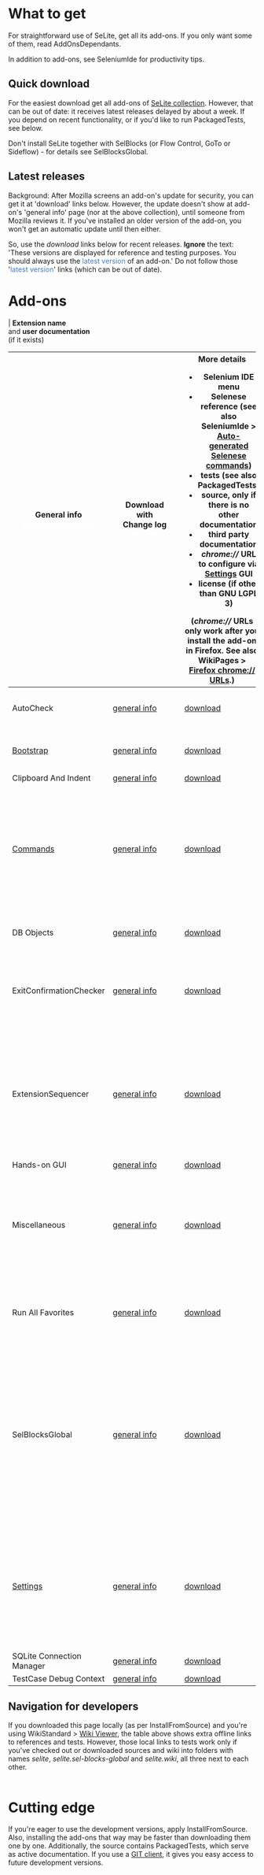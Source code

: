 

# What to get #
For straightforward use of SeLite, get all its add-ons. If you only want some of them, read AddOnsDependants.

In addition to add-ons, see SeleniumIde for productivity tips.

## Quick download ##
For the easiest download get all add-ons of [SeLite collection](https://addons.mozilla.org/en-US/firefox/collections/peter-kehl/selite/?sort=name). However, that can be out of date: it receives latest releases delayed by about a week. If you depend on recent functionality, or if you'd like to run PackagedTests, see below.

Don't install SeLite together with SelBlocks (or Flow Control, GoTo or Sideflow) - for details see SelBlocksGlobal.

## Latest releases ##
Background: After Mozilla screens an add-on's update for security, you can get it at 'download' links below. However, the update doesn't show at add-on's 'general info' page (nor at the above collection), until someone from Mozilla reviews it. If you've installed an older version of the add-on, you won't get an automatic update until then either.

So, use the _download_ links below for recent releases. **Ignore** the text: 'These versions are displayed for reference and testing purposes. You should always use the <font color='#447BC4'>latest version</font> of an add-on.' Do not follow those '<font color='#447BC4'>latest version</font>' links (which can be out of date).

# Add-ons #
<a href='Hidden comment: Comment: Keep the following table sorted alphabetically.'></a>
| **Extension name**<br>and <b>user documentation</b><br>(if it exists) <table><thead><th> <b>General info</b><br><font color='FFFFFF'>xxxxxxxxxxxxxxxx</font> </th><th> <b>Download</b><br>with<br><b>Change log</b><br><font color='FFFFFF'>xxxxxxxxxxxxxx</font>                                                    </th><th> <b>More details</b><br><ul><li>Selenium IDE menu</li><li>Selenese reference (see also  SeleniumIde > <a href='SeleniumIde#Auto-generated_Selenese_commands.md'>Auto-generated Selenese commands</a>)</li><li>tests (see also PackagedTests)</li><li>source, only if there is no other documentation</li><li>third party documentation</li><li><i>chrome://</i> URL to configure via <a href='SettingsOverview.md'>Settings</a> GUI</li><li>license (if other than GNU LGPL 3)</li></ul>(<i>chrome://</i> URLs only work after you install the add-on in Firefox. See also WikiPages > <a href='WikiPages#Firefox_chrome://_URLs.md'>Firefox chrome:// URLs</a>.) </th></thead><tbody>
<tr><td> AutoCheck                                                             </td><td> <a href='https://addons.mozilla.org/en-US/firefox/addon/selite-auto-check/'>general info</a> </td><td> <a href='https://addons.mozilla.org/en-US/firefox/addon/selite-auto-check/versions/'>download</a>                                             </td><td> Configuration: <i>chrome://selite-settings/content/tree.xul?module=extensions.selite-settings.common</i> > autoCheck<code>*</code>                                                                                                                                                                                                                                                                                                                                                                                                                                                                                                                               </td></tr>
<tr><td> <a href='BootstrapLoader.md'>Bootstrap</a>                            </td><td> <a href='https://addons.mozilla.org/en-US/firefox/addon/selite-bootstrap/'>general info</a> </td><td> <a href='https://addons.mozilla.org/en-US/firefox/addon/SeLite-Bootstrap/versions/'>download</a>                                              </td><td> Configuration: <i>chrome://selite-settings/content/tree.xul?module=extensions.selite-settings.common</i> > bootstrappedCoreExtensions                                                                                                                                                                                                                                                                                                                                                                                                                                                                                                                            </td></tr>
<tr><td> Clipboard And Indent                                                  </td><td> <a href='https://addons.mozilla.org/en-US/firefox/addon/selite-clipboard-and-indent/'>general info</a> </td><td> <a href='https://addons.mozilla.org/en-US/firefox/addon/selite-clipboard-and-indent/versions'>download</a>                                    </td><td> Apache License 2                                                                                                                                                                                                                                                                                                                                                                                                                                                                                                                                                                                                                                                 </td></tr>
<tr><td> <a href='ExtraCommands.md'>Commands</a>                               </td><td> <a href='https://addons.mozilla.org/en-US/firefox/addon/selite-commands/'>general info</a> </td><td> <a href='https://addons.mozilla.org/en-US/firefox/addon/selite-commands/versions/'>download</a>                                               </td><td> <ul><li><a href='https://selite.googlecode.com/git/commands/src/chrome/content/reference.xml'>Selenese reference</a></li> <a href='Hidden comment: <li><a href="../selite/selenese_reference.html?commands/src/chrome/content/reference.xml">Selenese reference

Unknown end tag for </a>

 (offline)

Unknown end tag for </li>

'></a><li><a href='https://code.google.com/p/selite/source/browse/#git%2Fcommands%2Fselenese-tests'>Selenese tests</a></li> <a href='Hidden comment: <li><a href="../selite/commands/selenese-tests">Selenese tests

Unknown end tag for </a>

 (offline)

Unknown end tag for </li>

'></a></ul>                              </td></tr>
<tr><td> DB Objects                                                            </td><td> <a href='https://addons.mozilla.org/en-US/firefox/addon/selite-db-objects/'>general info</a> </td><td> <a href='https://addons.mozilla.org/en-US/firefox/addon/selite-db-objects/versions/'>download</a>                                             </td><td> <ul><li><a href='https://code.google.com/p/selite/source/browse/db-objects/src/chrome/content/'>source files</a></li><li><a href='https://selite.googlecode.com/git/db-objects/src/chrome/content/reference.xml'>Selenese reference</a></li> <a href='Hidden comment: <li><a href="../selite/selenese_reference.html?selite-db-objects/src/chrome/content/reference.xml">Selenese reference

Unknown end tag for </a>

 (offline)

Unknown end tag for </li>

'></a></ul>                                                                                                                                                                                        </td></tr>
<tr><td> ExitConfirmationChecker                                               </td><td> <a href='https://addons.mozilla.org/en-US/firefox/addon/selite-exit-confirmation-check/'>general info</a> </td><td> <a href='https://addons.mozilla.org/en-US/firefox/addon/selite-exit-confirmation-check/versions'>download</a>                                 </td><td> <ul><li>Configuration: <i>chrome://selite-settings/content/tree.xul?module=extensions.selite-settings.common</i> > exitConfirmationChecker<code>*</code></li><li><a href='https://code.google.com/p/selite/source/browse#git%2Fexit-confirmation-checker%2Fselenese-tests'>Selenese tests</a></li> <a href='Hidden comment: <li><a href="../selite/exit-confirmation-checker/selenese-tests">Selenese tests

Unknown end tag for </a>

 (offline)

Unknown end tag for </li>

'></a> </ul>                                                                                                                                                                       </td></tr>
<tr><td> ExtensionSequencer                                                    </td><td> <a href='https://addons.mozilla.org/en-US/firefox/addon/selite-extension-sequencer/'>general info</a> </td><td> <a href='https://addons.mozilla.org/en-US/firefox/addon/selite-extension-sequencer/versions/'>download</a>                                    </td><td> <ul><li><a href='https://selite.googlecode.com/git/extension-sequencer/shell-tests/tests.html'>Shell tests (list)</a></li><a href='Hidden comment: <li><a href="../selite/extension-sequencer/shell-tests/tests.html">Shell tests (list, offline)

Unknown end tag for </a>



Unknown end tag for </li>

'></a><li><a href='https://code.google.com/p/selite/source/browse/#git%2Fextension-sequencer%2Fshell-tests'>Shell tests</a></li><a href='Hidden comment: <li><a href="../selite/extension-sequencer/shell-tests"/>Shell tests (offline)

Unknown end tag for </a>



Unknown end tag for </li>

'></a><li>Apache License 2</li></ul>                   </td></tr>
<tr><td> Hands-on GUI                                                          </td><td> <a href='https://addons.mozilla.org/en-US/firefox/addon/selite-hands-on-gui/'>general info</a>  </td><td> <a href='https://addons.mozilla.org/en-US/firefox/addon/selite-hands-on-gui/versions/'>download</a>                                           </td><td> Apache License 2                                                                                                                                                                                                                                                                                                                                                                                                                                                                                                                                                                                                                                                 </td></tr>
<tr><td> Miscellaneous                                                         </td><td> <a href='https://addons.mozilla.org/en-US/firefox/addon/selite-miscellaneous/'>general info</a> </td><td> <a href='https://addons.mozilla.org/en-US/firefox/addon/selite-miscellaneous/versions/'>download</a>                                          </td><td> <ul><li><a href='https://code.google.com/p/selite/source/browse/misc/src/chrome/content/extensions/core-extension.js'>Source</a></li> <li>Source (offline): <i>chrome://selite-misc/content/extensions/core-extension.js</i></li> <li><a href='https://code.google.com/p/selite/source/browse/misc/#misc%2Fselenese-tests'>Selenese tests</a></li> <a href='Hidden comment: <li><a href="../selite/misc/selenese-tests">Selenese tests

Unknown end tag for </a>

 (offline)

Unknown end tag for </li>

'></a> <li>Javascript tests: <i>chrome://selite-misc/content/javascript_test_runner.html?chrome://selite-misc/content/javascript-tests/test.js</i></li> </ul>          </td></tr>
<tr><td> Run All Favorites                                                     </td><td> <a href='https://addons.mozilla.org/en-US/firefox/addon/selite-run-all-favorites/'>general info</a> </td><td> <a href='https://addons.mozilla.org/en-US/firefox/addon/selite-run-all-favorites/versions/'>download</a>                                      </td><td> <ul><li>Not backwards compatible with Favorites (Selenium IDE), only forward compatible (see <i>general info</i>).</li><li>It requires <a href='https://addons.mozilla.org/en-US/firefox/addon/favorites-selenium-ide/'>Favorites (Selenium IDE)</a>.</li><li>MPL License 1.1</li></ul>                                                                                                                                                                                                                                                                                                                                                                          </td></tr>
<tr><td> SelBlocksGlobal                                                       </td><td> <a href='https://addons.mozilla.org/en-US/firefox/addon/selite-selblocks-global/'>general info</a> </td><td> <a href='https://addons.mozilla.org/en-US/firefox/addon/SeLite-SelBlocks-Global/versions/'>download</a>                                       </td><td> <ul><li><a href='https://addons.mozilla.org/en-US/firefox/addon/selenium-ide-sel-blocks/'>SelBlocks summary</a></li> <li><a href='http://refactoror.wikia.com/wiki/Selblocks_Reference'>SelBlocks reference</a> (most applies, for differences see SelBlocksGlobal)</li> <li><a href='http://sel-blocks-global.selite.googlecode.com/git/src/chrome/content/reference.xml'>Selenese reference</a></li> <a href='Hidden comment: <li><a href="../selite.sel-blocks-global/selenese_reference.html?src/chrome/content/reference.xml">Selenese reference

Unknown end tag for </a>

 (offline)

Unknown end tag for </li>

'></a> <li><a href='https://code.google.com/p/selite/source/browse?repo=sel-blocks-global#git%2Fselenese-tests'>Selenese tests</a></li> <a href='Hidden comment: <li><a href="../selite.sel-blocks-global/selenese-tests">Selenese tests

Unknown end tag for </a>

 (offline)

Unknown end tag for </li>

'></a> <li>MPL License 1.1</li></ul> </td></tr>
<tr><td> <a href='SettingsOverview.md'>Settings</a>                            </td><td> <a href='https://addons.mozilla.org/en-US/firefox/addon/selite-settings/'>general info</a> </td><td> <a href='https://addons.mozilla.org/en-US/firefox/addon/selite-settings/versions/'>download</a>                                               </td><td> <ul><li>Options > SeLite Settings for this test suite</li> <li>Configuration: <i>chrome://selite-settings/content/tree.xul</i></li> <li>Registration: <i>chrome://selite-settings/content/tree.xul?register</i></li> <li>Resolving per folder: <i>chrome://selite-settings/content/tree.xul?selectFolder</i></li> <li><a href='https://code.google.com/p/selite/source/browse/settings/src/chrome/content/SeLiteSettings.js'>source</a></li> <li>GUI is under GNU GPL 3; API is under GNU LGPL 3</li></ul>                                                                                                                                                       </td></tr>
<tr><td> SQLite Connection Manager                                             </td><td> <a href='https://addons.mozilla.org/en-US/firefox/addon/selite-sqlite-connection-mg/'>general info</a> </td><td> <a href='https://addons.mozilla.org/en-US/firefox/addon/SeLite-SQLite-Connection-Mg/versions/'>download</a>                                   </td><td>                                                                                                                                                                                                                                                                                                                                                                                                                                                                                                                                                                                                                                                                  </td></tr>
<tr><td> TestCase Debug Context                                                </td><td> <a href='https://addons.mozilla.org/en-US/firefox/addon/selite-testcase-debug-conte/'>general info</a> </td><td> <a href='https://addons.mozilla.org/en-US/firefox/addon/SeLite-TestCase-Debug-Conte/versions/'>download</a>                                   </td><td> Apache License 2                                                                                                                                                                                                                                                                                                                                                                                                                                                                                                                                                                                                                                                 </td></tr></tbody></table>

<h2>Navigation for developers</h2>
If you downloaded this page locally (as per InstallFromSource) and you're using WikiStandard > <a href='WikiStandard#Wiki_Viewer.md'>Wiki Viewer</a>, the table above shows extra offline links to references and tests. However, those local links to tests work only if you've checked out or downloaded sources and wiki into folders with names <i>selite</i>, <i>selite.sel-blocks-global</i> and <i>selite.wiki</i>, all three next to each other.<br>
<br>
<h1>Cutting edge</h1>
If you're eager to use the development versions, apply InstallFromSource. Also, installing the add-ons that way may be faster than downloading them one by one. Additionally, the source contains PackagedTests, which serve as active documentation. If you use a <a href='http://git-scm.com/downloads'>GIT client</a>, it gives you easy access to future development versions.